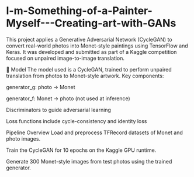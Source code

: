 # I-m-Something-of-a-Painter-Myself---Creating-art-with-GANs

This project applies a Generative Adversarial Network (CycleGAN) to convert real-world photos into Monet-style paintings using TensorFlow and Keras. It was developed and submitted as part of a Kaggle competition focused on unpaired image-to-image translation.

🧠 Model
The model used is a CycleGAN, trained to perform unpaired translation from photos to Monet-style artwork. Key components:

generator_g: photo → Monet

generator_f: Monet → photo (not used at inference)

Discriminators to guide adversarial learning

Loss functions include cycle-consistency and identity loss

 Pipeline Overview
Load and preprocess TFRecord datasets of Monet and photo images.

Train the CycleGAN for 10 epochs on the Kaggle GPU runtime.

Generate 300 Monet-style images from test photos using the trained generator.




